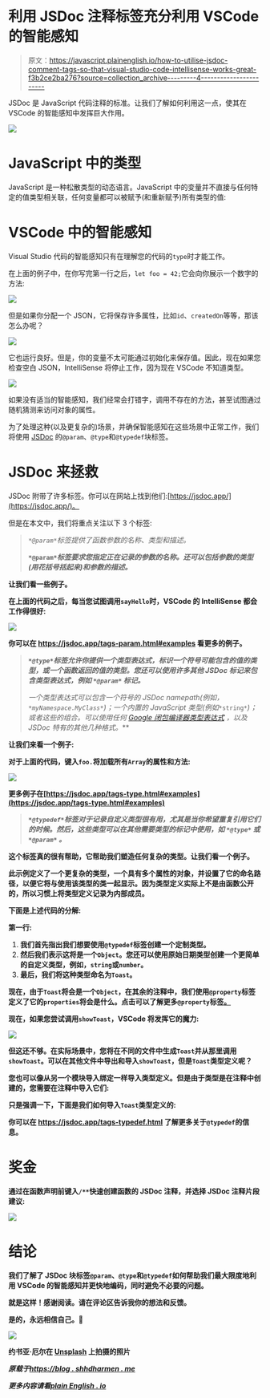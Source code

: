 # 利用 JSDoc 注释标签充分利用 VSCode 的智能感知

> 原文：<https://javascript.plainenglish.io/how-to-utilise-jsdoc-comment-tags-so-that-visual-studio-code-intellisense-works-great-f3b2ce2ba276?source=collection_archive---------4----------------------->

JSDoc 是 JavaScript 代码注释的标准。让我们了解如何利用这一点，使其在 VSCode 的智能感知中发挥巨大作用。

![](img/a8de1243d33ddf2ad58b62e4069b1e51.png)

# JavaScript 中的类型

JavaScript 是一种松散类型的动态语言。JavaScript 中的变量并不直接与任何特定的值类型相关联，任何变量都可以被赋予(和重新赋予)所有类型的值:

# VSCode 中的智能感知

Visual Studio 代码的智能感知只有在理解您的代码的`type`时才能工作。

在上面的例子中，在你写完第一行之后，`let foo = 42;`它会向你展示一个数字的方法:

![](img/605c6e80672ef53d9aa2a3d8a789529e.png)

但是如果你分配一个 JSON，它将保存许多属性，比如`id`、`createdOn`等等，那该怎么办呢？

![](img/4a02fca1e0c13cb3637780b2aae98fb1.png)

它也运行良好。但是，你的变量不太可能通过初始化来保存值。因此，现在如果您检查空白 JSON，IntelliSense 将停止工作，因为现在 VSCode 不知道类型。

![](img/41ef1cda9ebd96c7195e04e3b68d63bb.png)

如果没有适当的智能感知，我们经常会打错字，调用不存在的方法，甚至试图通过随机猜测来访问对象的属性。

为了处理这种(以及更复杂的)场景，并确保智能感知在这些场景中正常工作，我们将使用 [JSDoc](https://jsdoc.app/) 的`@param`、`@type`和`@typedef`块标签。

# JSDoc 来拯救

JSDoc 附带了许多标签。你可以在网站上找到他们:[https://jsdoc.app/](https://jsdoc.app/)。

但是在本文中，我们将重点关注以下 3 个标签:

> *`*@param*`*标签提供了函数参数的名称、类型和描述。**
> 
> **`*@param*`*标签要求您指定正在记录的参数的名称。还可以包括参数的类型(用花括号括起来)和参数的描述。***

**让我们看一些例子。**

**在上面的代码之后，每当您试图调用`sayHello`时，VSCode 的 IntelliSense 都会工作得很好:**

**![](img/8a56b8c83e6dd6fa6bf601c2a580b8a3.png)**

**你可以在 https://jsdoc.app/tags-param.html#examples 看更多的例子。**

> ***`*@type*`*标签允许你提供一个类型表达式，标识一个符号可能包含的值的类型，或一个函数返回的值的类型。您还可以使用许多其他 JSDoc 标记来包含类型表达式，例如* `*@param*` *标记。****
> 
> ***一个类型表达式可以包含一个符号的 JSDoc namepath(例如，*`*myNamespace.MyClass*`*)；一个内置的 JavaScript 类型(例如*`*string*`*)；或者这些的组合。可以使用任何* [*Google 闭包编译器类型表达式*](https://github.com/google/closure-compiler/wiki/Annotating-JavaScript-for-the-Closure-Compiler#type-expressions) *，以及 JSDoc 特有的其他几种格式。***

**让我们来看一个例子:**

**对于上面的代码，键入`foo.`将加载所有`Array`的属性和方法:**

**![](img/df73fb4649ec501cb9402db09d50adcd.png)**

**更多例子在[https://jsdoc.app/tags-type.html#examples](https://jsdoc.app/tags-type.html#examples)**

> ***`*@typedef*`*标签对于记录自定义类型很有用，尤其是当你希望重复引用它们的时候。然后，这些类型可以在其他需要类型的标记中使用，如* `*@type*` *或* `*@param*` *。****

**这个标签真的很有帮助，它帮助我们塑造任何复杂的类型。让我们看一个例子。**

**此示例定义了一个更复杂的类型，一个具有多个属性的对象，并设置了它的命名路径，以便它将与使用该类型的类一起显示。因为类型定义实际上不是由函数公开的，所以习惯上将类型定义记录为内部成员。**

**下面是上述代码的分解:**

**第一行:**

1.  **我们首先指出我们想要使用`@typedef`标签创建一个定制类型。**
2.  **然后我们表示这将是一个`Object`。您还可以使用原始日期类型创建一个更简单的自定义类型，例如，`string`或`number`。**
3.  **最后，我们将这种类型命名为`Toast`。**

**现在，由于`Toast`将会是一个`Object`，在其余的注释中，我们使用`@property`标签定义了它的`properties`将会是什么。点击可以了解更多`@property`标签[。](https://jsdoc.app/tags-property.html)**

**现在，如果您尝试调用`showToast`，VSCode 将发挥它的魔力:**

**![](img/fe920e385399899ccdb2d6ad8b9bae07.png)**

**但这还不够。在实际场景中，您将在不同的文件中生成`Toast`并从那里调用`showToast`。可以在其他文件中导出和导入`showToast`，但是`Toast`类型定义呢？**

**您也可以像从另一个模块导入绑定一样导入类型定义。但是由于类型是在注释中创建的，您需要在注释中导入它们:**

**只是强调一下，下面是我们如何导入`Toast`类型定义的:**

**你可以在 https://jsdoc.app/tags-typedef.html 了解更多关于`@typedef`的信息。**

# **奖金**

**通过在函数声明前键入`/**`快速创建函数的 JSDoc 注释，并选择 JSDoc 注释片段建议:**

**![](img/1d77449bbf4090514e90c4036b1336f8.png)**

# **结论**

**我们了解了 JSDoc 块标签`@param`、`@type`和`@typedef`如何帮助我们最大限度地利用 VSCode 的智能感知并更快地编码，同时避免不必要的问题。**

**就是这样！感谢阅读。请在评论区告诉我你的想法和反馈。**

**是的，永远相信自己。🌅**

**![](img/4dc7d1c27815e83f59686af614f000cc.png)**

**约书亚·厄尔在 [Unsplash](https://unsplash.com/s/photos/faith?utm_source=unsplash&utm_medium=referral&utm_content=creditCopyText) 上拍摄的照片**

***原载于*[*https://blog . shhdharmen . me*](https://blog.shhdharmen.me/how-to-utilise-jsdoc-comment-tags-so-that-visual-studio-code-intellisense-works-great)**

***更多内容请看*[***plain English . io***](http://plainenglish.io/)**